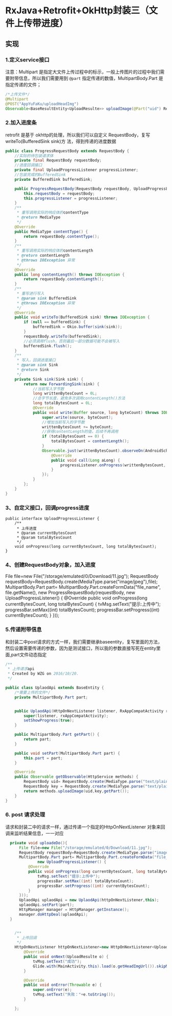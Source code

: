 # RxJava+Retrofit+OkHttp封装三（文件上传带进度）

## 实现

### 1.定义service接口

注意：Multipart 是指定大文件上传过程中的标示，一般上传图片的过程中我们需要附带信息，所以我们需要用到 `@part` 指定传递的数值，MultipartBody.Part 是指定传递的文件；

```java
/*上传文件*/
@Multipart
@POST("AppYuFaKu/uploadHeadImg")
Observable<BaseResultEntity<UploadResulte>> uploadImage(@Part("uid") RequestBody uid, @Part("auth_key") RequestBody auth_key, @Part MultipartBody.Part file);
```

### 2.加入进度条

retrofit 是基于 okhttp的处理，所以我们可以自定义 RequestBody，复写 writeTo(BufferedSink sink)方 法，得到传递的进度数据

```java
public class ProgressRequestBody extends RequestBody {
    //实际的待包装请求体
    private final RequestBody requestBody;
    //进度回调接口
    private final UploadProgressListener progressListener;
    //包装完成的BufferedSink
    private BufferedSink bufferedSink;

    public ProgressRequestBody(RequestBody requestBody, UploadProgressListener progressListener) {
        this.requestBody = requestBody;
        this.progressListener = progressListener;
    }
    /**
     * 重写调用实际的响应体的contentType
     * @return MediaType
     */
    @Override
    public MediaType contentType() {
        return requestBody.contentType();
    }
    /**
     * 重写调用实际的响应体的contentLength
     * @return contentLength
     * @throws IOException 异常
     */
    @Override
    public long contentLength() throws IOException {
        return requestBody.contentLength();
    }
    /**
     * 重写进行写入
     * @param sink BufferedSink
     * @throws IOException 异常
     */
    @Override
    public void writeTo(BufferedSink sink) throws IOException {
        if (null == bufferedSink) {
            bufferedSink = Okio.buffer(sink(sink));
        }
        requestBody.writeTo(bufferedSink);
        //必须调用flush，否则最后一部分数据可能不会被写入
        bufferedSink.flush();
    }
    /**
     * 写入，回调进度接口
     * @param sink Sink
     * @return Sink
     */
    private Sink sink(Sink sink) {
        return new ForwardingSink(sink) {
            //当前写入字节数
            long writtenBytesCount = 0L;
            //总字节长度，避免多次调用contentLength()方法
            long totalBytesCount = 0L;
            @Override
            public void write(Buffer source, long byteCount) throws IOException {
                super.write(source, byteCount);
                //增加当前写入的字节数
                writtenBytesCount += byteCount;
                //获得contentLength的值，后续不再调用
                if (totalBytesCount == 0) {
                    totalBytesCount = contentLength();
                }
                Observable.just(writtenBytesCount).observeOn(AndroidSchedulers.mainThread()).subscribe(new Action1<Long>() {
                    @Override
                    public void call(Long aLong) {
                        progressListener.onProgress(writtenBytesCount, totalBytesCount);
                    }
                });
            }
        };
    }
}
```

### 3、自定义接口，回调progress进度

```
public interface UploadProgressListener {
    /**
     * 上传进度
     * @param currentBytesCount
     * @param totalBytesCount
     */
    void onProgress(long currentBytesCount, long totalBytesCount);
}
```

### 4、创建RequestBody对象，加入进度

 File file=new File("/storage/emulated/0/Download/11.jpg");
      RequestBody requestBody=RequestBody.create(MediaType.parse("image/jpeg"),file);
      MultipartBody.Part part= MultipartBody.Part.createFormData("file_name", file.getName(), new ProgressRequestBody(requestBody,
              new UploadProgressListener() {
          @Override
          public void onProgress(long currentBytesCount, long totalBytesCount) {
              tvMsg.setText("提示:上传中");
              progressBar.setMax((int) totalBytesCount);
              progressBar.setProgress((int) currentBytesCount);
          }
      }));

### 5.传递附带信息

和封装二中post请求的方式一样，我们需要继承baseentity，复写里面的方法，然后设置需要传递的参数，因为是测试接口，所以我的参数直接写死在entity里面,part文件动态指定

```java
/**
 * 上传请求api
 * Created by WZG on 2016/10/20.
 */

public class UplaodApi extends BaseEntity {
    /*需要上传的文件*/
    private MultipartBody.Part part;


    public UplaodApi(HttpOnNextListener listener, RxAppCompatActivity rxAppCompatActivity) {
        super(listener, rxAppCompatActivity);
        setShowProgress(true);
    }

    public MultipartBody.Part getPart() {
        return part;
    }

    public void setPart(MultipartBody.Part part) {
        this.part = part;
    }

    @Override
    public Observable getObservable(HttpService methods) {
        RequestBody uid= RequestBody.create(MediaType.parse("text/plain"), "4811420");
        RequestBody key = RequestBody.create(MediaType.parse("text/plain"), "21f8d9bcc50c6ac1ae1020ce12f5f5a7");
        return methods.uploadImage(uid,key,getPart());
    }
}
```

### 6. post 请求处理

请求和封装二中的请求一样，通过传递一个指定的HttpOnNextListener 对象来回调来监听结果信息，一一对应

```java
  private void uploadeDo(){
      File file=new File("/storage/emulated/0/Download/11.jpg");
      RequestBody requestBody=RequestBody.create(MediaType.parse("image/jpeg"),file);
      MultipartBody.Part part= MultipartBody.Part.createFormData("file_name", file.getName(), new ProgressRequestBody(requestBody,
              new UploadProgressListener() {
          @Override
          public void onProgress(long currentBytesCount, long totalBytesCount) {
              tvMsg.setText("提示:上传中");
              progressBar.setMax((int) totalBytesCount);
              progressBar.setProgress((int) currentBytesCount);
          }
      }));
      UplaodApi uplaodApi = new UplaodApi(httpOnNextListener,this);
      uplaodApi.setPart(part);
      HttpManager manager = HttpManager.getInstance();
      manager.doHttpDeal(uplaodApi);
  }


    /**
     * 上传回调
     */
    HttpOnNextListener httpOnNextListener=new HttpOnNextListener<UploadResulte>() {
        @Override
        public void onNext(UploadResulte o) {
            tvMsg.setText("成功");
            Glide.with(MainActivity.this).load(o.getHeadImgUrl()).skipMemoryCache(true).into(img);
        }

        @Override
        public void onError(Throwable e) {
            super.onError(e);
            tvMsg.setText("失败："+e.toString());
        }

    };
```
